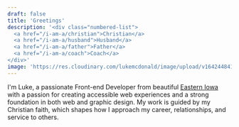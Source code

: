 ```yaml
---
draft: false
title: 'Greetings'
description: '<div class="numbered-list">
  <a href="/i-am-a/christian">Christian</a>
  <a href="/i-am-a/husband">Husband</a>
  <a href="/i-am-a/father">Father</a>
  <a href="/i-am-a/coach">Coach</a>
</div>'
image: 'https://res.cloudinary.com/lukemcdonald/image/upload/v1642448418/lukemcdonald-com/luke-mustachio_igypg7.jpg'
---
```


I'm Luke, a passionate Front-end Developer from beautiful
[Eastern Iowa](https://goo.gl/h2EmHJ) with a passion for creating accessible web experiences and a strong foundation in both web and graphic design. My work is guided by my Christian faith, which shapes how I approach my career, relationships, and service to others.
